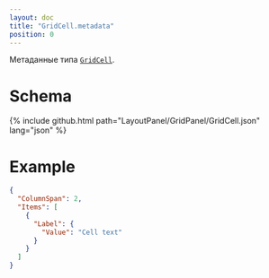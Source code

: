 ```yaml
---
layout: doc
title: "GridCell.metadata"
position: 0
---
```


Метаданные типа [`GridCell`](../).

# Schema

{% include github.html path="LayoutPanel/GridPanel/GridCell.json" lang="json" %}

# Example

```json
{
  "ColumnSpan": 2,
  "Items": [
    {
      "Label": {
        "Value": "Cell text"
      }
    }
  ]
}
```
